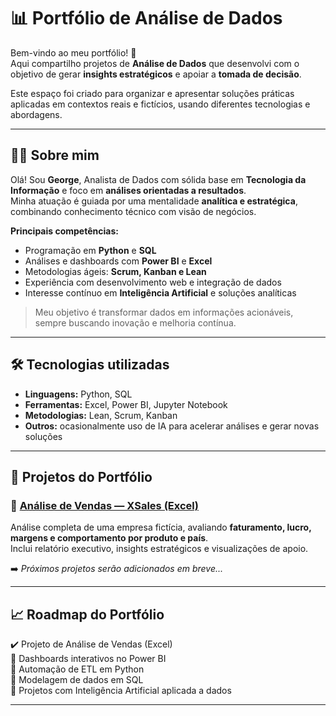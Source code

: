 # 📊 Portfólio de Análise de Dados  

Bem-vindo ao meu portfólio! 🚀  
Aqui compartilho projetos de **Análise de Dados** que desenvolvi com o objetivo de gerar **insights estratégicos** e apoiar a **tomada de decisão**.  

Este espaço foi criado para organizar e apresentar soluções práticas aplicadas em contextos reais e fictícios, usando diferentes tecnologias e abordagens.  

---

## 👨‍💻 Sobre mim  

Olá! Sou **George**, Analista de Dados com sólida base em **Tecnologia da Informação** e foco em **análises orientadas a resultados**.  
Minha atuação é guiada por uma mentalidade **analítica e estratégica**, combinando conhecimento técnico com visão de negócios.  

**Principais competências:**
- Programação em **Python** e **SQL**  
- Análises e dashboards com **Power BI** e **Excel**  
- Metodologias ágeis: **Scrum, Kanban e Lean**  
- Experiência com desenvolvimento web e integração de dados  
- Interesse contínuo em **Inteligência Artificial** e soluções analíticas  

> Meu objetivo é transformar dados em informações acionáveis, sempre buscando inovação e melhoria contínua.  

---

## 🛠️ Tecnologias utilizadas  

- **Linguagens:** Python, SQL  
- **Ferramentas:** Excel, Power BI, Jupyter Notebook  
- **Metodologias:** Lean, Scrum, Kanban  
- **Outros:** ocasionalmente uso de IA para acelerar análises e gerar novas soluções  

---

## 📂 Projetos do Portfólio  

### 🔹 [Análise de Vendas — XSales (Excel)](./Projeto%20de%20An%C3%A1lise%20de%20Dados%20-%20Exemplo)  
Análise completa de uma empresa fictícia, avaliando **faturamento, lucro, margens e comportamento por produto e país**.  
Inclui relatório executivo, insights estratégicos e visualizações de apoio.  

➡️ *Próximos projetos serão adicionados em breve...*  

---

## 📈 Roadmap do Portfólio  

✔️ Projeto de Análise de Vendas (Excel)  
🔄 Dashboards interativos no Power BI  
🔄 Automação de ETL em Python  
🔄 Modelagem de dados em SQL  
🔄 Projetos com Inteligência Artificial aplicada a dados  

---

